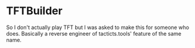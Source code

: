 # TFTBuilder
So I don't actually play TFT but I was asked to make this for someone who does. Basically a reverse engineer of tacticts.tools' feature of the same name.
